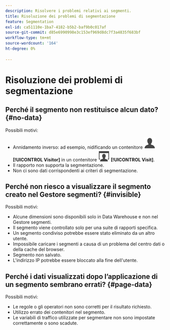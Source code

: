 ```yaml
---
description: Risolvere i problemi relativi ai segmenti.
title: Risoluzione dei problemi di segmentazione
feature: Segmentation
exl-id: ca51110e-1ba7-4182-b5b2-baf9b0c017af
source-git-commit: d85e6990998e3c153ef969d8dc7f3a4835f683bf
workflow-type: tm+mt
source-wordcount: '164'
ht-degree: 0%

---
```


# Risoluzione dei problemi di segmentazione

<!-- Looks like this is not part anymore of the current UI.

## Error: "Incompatible elements in this segment" {#incompatible}

This error occurs when you try to save a segment in the Data Warehouse folder where the segment contains elements not compatible with Data Warehouse. To resolve this error, do one of two things:

* Save the segment in a different folder 
* Remove or change the incompatible portions of the segment.

-->

## Perché il segmento non restituisce alcun dato? {#no-data}

Possibili motivi:

* Annidamento inverso: ad esempio, nidificando un contenitore ![Utente](/help/assets/icons/User.svg) **[!UICONTROL Visitor]** in un contenitore ![Visita](/help/assets/icons/Visit.svg) **[!UICONTROL Visit]**.
* Il rapporto non supporta la segmentazione.
* Non ci sono dati corrispondenti ai criteri di segmentazione.

## Perché non riesco a visualizzare il segmento creato nel Gestore segmenti? {#invisible}

Possibili motivi:

* Alcune dimensioni sono disponibili solo in Data Warehouse e non nel Gestore segmenti.
* Il segmento viene controllato solo per una suite di rapporti specifica.
* Un segmento condiviso potrebbe essere stato eliminato da un altro utente.
* Impossibile caricare i segmenti a causa di un problema del centro dati o della cache del browser.
* Segmento non salvato.
* L&#39;indirizzo IP potrebbe essere bloccato alla fine dell&#39;utente.

## Perché i dati visualizzati dopo l’applicazione di un segmento sembrano errati? {#page-data}

Possibili motivi:

* Le regole o gli operatori non sono corretti per il risultato richiesto.
* Utilizzo errato dei contenitori nel segmento.
* Le variabili di traffico utilizzate per segmentare non sono impostate correttamente o sono scadute.
